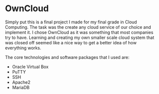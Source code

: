 # OwnCloud
Simply put this is a final project I made for my final grade in Cloud Computing. The task was the create any cloud service of our choice and implement it. I chose OwnCloud as it was something that most companies try to have. 
Learning and creating my own smaller scale cloud system that was closed off seemed like a nice way to get a better idea of how everything works.


The core technologies and software packages that I used are:
- Oracle Virtual Box
- PuTTY
- SSH
- Apache2
- MariaDB

